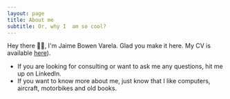 ```yaml
---
layout: page
title: About me
subtitle: Or, why I  am so cool? 
---
```

Hey there 👋🏻,
I'm Jaime Bowen Varela. Glad you make it here. My CV is available [here](assets/pdf/cv.pdf)). 

- If you are looking for consulting or want to ask me any questions, hit me up on LinkedIn.
- If you want to know more about me, just know that I like computers, aircraft, motorbikes and old books.

